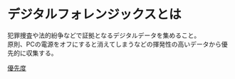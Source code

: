 # デジタルフォレンジックスとは
犯罪捜査や法的紛争などで証拠となるデジタルデータを集めること。    
原則、PCの電源をオフにすると消えてしまうなどの揮発性の高いデータから優先的に収集する。  

[優先度](./image/デジタルフォレンジックス.png)